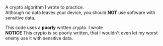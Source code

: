 A crypto algorithm I wrote to practice.<br>
Although no data leaves your device, you should **NOT** use software with sensitive data.

This code uses a **poorly** written crypto. I wrote<br>
**NOTICE** This crypto is so poorly written, that I wouldn't even let my worst enemy use it with sensitive data.

